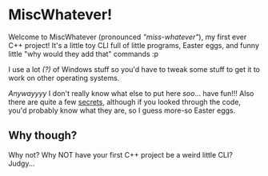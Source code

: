 # MiscWhatever!

Welcome to MiscWhatever (pronounced *"miss-whatever"*), my first ever C++ project! It's a little toy CLI full of little programs, Easter eggs, and funny little "why would they add that" commands :p

I use a lot *(?)* of Windows stuff so you'd have to tweak some stuff to get it to work on other operating systems.

*Anywayyyy* I don't really know what else to put here *soo*... have fun!!! Also there are quite a few <ins>secrets</ins>, although if you looked through the code, you'd probably know what they are, so I guess more-so Easter eggs.

## Why though?
Why not? Why NOT have your first C++ project be a weird little CLI? Judgy...
